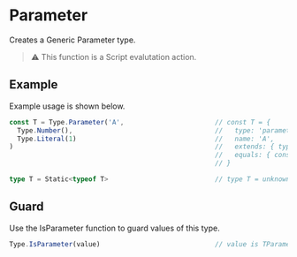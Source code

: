 # Parameter

Creates a Generic Parameter type.

> ⚠️ This function is a Script evalutation action.

## Example

Example usage is shown below.

```typescript
const T = Type.Parameter('A',                       // const T = {
  Type.Number(),                                    //   type: 'parameter',
  Type.Literal(1)                                   //   name: 'A',
)                                                   //   extends: { type: 'number' },
                                                    //   equals: { const: 1 }
                                                    // }

type T = Static<typeof T>                           // type T = unknown
``` 

## Guard

Use the IsParameter function to guard values of this type.

```typescript
Type.IsParameter(value)                             // value is TParameter
```